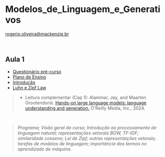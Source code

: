 # Modelos_de_Linguagem_e_Generativos
rogerio.oliveira@mackenzie.br

<br>

## Aula 1

* [Questionário pré-curso](https://forms.gle/LkD3H8LBB6GpvZLv7)
* [Plano de Ensino](https://github.com/Rogerio-mack/Modelos_de_Linguagem_e_Generativos/blob/main/Plano_de_Ensino_Modelos_de_Linguagem_e_Generativos_20250416.pdf)
* [Introdução](https://colab.research.google.com/github/Rogerio-mack/Modelos_de_Linguagem_e_Generativos/blob/main/MLG_01_Introducao.ipynb)
* [Luhn e Zipf Law](https://colab.research.google.com/github/Rogerio-mack/Modelos_de_Linguagem_e_Generativos/blob/main/Zipf_Law.ipynb)
> * Leitura complementar (Cap 1): Alammar, Jay, and Maarten Grootendorst. [Hands-on large language models: language understanding and generation.](https://github.com/Rogerio-mack/Modelos_de_Linguagem_e_Generativos/blob/main/Hands-On-LLM/Jay%20Alammar%2C%20Maarten%20Grootendorst%20-%20Hands-On%20Large%20Language%20Models_%20Language%20Understanding%20and%20Generation%20(2024%2C%20O%E2%80%99Reilly%20Media)%20-%20libgen.pdf) O'Reilly Media, Inc., 2024.
<br>

> *Programa; Visão geral do curso; Introdução ao processamento de linguagem natural; representações vetorais BOW, TF-IDF; similaridade cosseno; Lei de Zipf; outras representações vetorais; 
tarefas de modelos de linguagem; importância dos termos no aprendizado de máquina.*

> 
